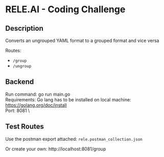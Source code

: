 # RELE.AI - Coding Challenge

## Description

Converts an ungrouped YAML format to a grouped format and vice versa


Routes:
  - ```/group```
  - ```/ungroup```

## Backend
Run command: go run main.go\
Requirements: Go lang has to be installed on local machine: https://golang.org/doc/install \
Port: 8081 \

## Test Routes
Use the postman export attached: `rele.postman_collection.json`

Or create your own: http://localhost:8081/group
